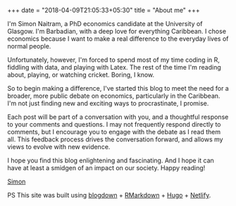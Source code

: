 +++
date = "2018-04-09T21:05:33+05:30"
title = "About me"
+++

I'm Simon Naitram, a PhD economics candidate at the University of Glasgow. I'm Barbadian, with a deep love for everything Caribbean. I chose economics because I want to make a real difference to the everyday lives of normal people.

Unfortunately, however, I'm forced to spend most of my time coding in R, fiddling with data, and playing with Latex. The rest of the time I'm reading about, playing, or watching cricket. Boring, I know.

So to begin making a difference, I've started this blog to meet the need for a broader, more public debate on economics, particularly in the Caribbean. I'm not just finding new and exciting ways to procrastinate, I promise.

Each post will be part of a conversation with you, and a thoughtful response to your comments and questions. I may not frequently respond directly to comments, but I encourage you to engage with the debate as I read them all. This feedback process drives the conversation forward, and allows my views to evolve with new evidence.

I hope you find this blog enlightening and fascinating. And I hope it can have at least a smidgen of an impact on our society. Happy reading!

<a href="mailto:simon.naitram@gmail.com" target="_blank">Simon</a>

PS This site was built using <a href="https://bookdown.org/yihui/blogdown/" target="_blank">blogdown</a> + <a href="https://rmarkdown.rstudio.com" target="_blank">RMarkdown</a> + <a href="https://gohugo.io/" target="_blank">Hugo</a> + <a href="https://www.netlify.com/" target="_blank">Netlify</a>.
